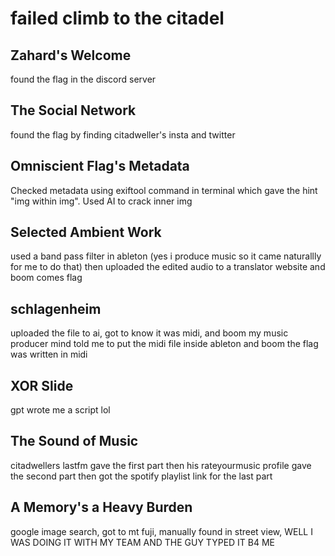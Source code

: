 # failed climb to the citadel

## Zahard's Welcome
found the flag in the discord server

## The Social Network
found the flag by finding citadweller's insta and twitter

## Omniscient Flag's Metadata
Checked metadata using exiftool command in terminal which gave the hint "img within img". Used AI to crack inner img

## Selected Ambient Work
used a band pass filter in ableton (yes i produce music so it came naturallly for me to do that) then uploaded the edited audio to a translator website and boom comes flag

## schlagenheim
uploaded the file to ai, got to know it was midi, and boom my music producer mind told me to put the midi file inside ableton and boom the flag was written in midi

## XOR Slide
gpt wrote me a script lol

## The Sound of Music
citadwellers lastfm gave the first part then his rateyourmusic profile gave the second part then got the spotify playlist link for the last part

## A Memory's a Heavy Burden
google image search, got to mt fuji, manually found in street view, WELL I WAS DOING IT WITH MY TEAM AND THE GUY TYPED IT B4 ME
